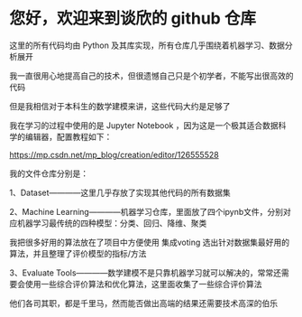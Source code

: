 # 您好，欢迎来到谈欣的 github 仓库

这里的所有代码均由 Python 及其库实现，所有仓库几乎围绕着机器学习、数据分析展开

我一直很用心地提高自己的技术，但很遗憾自己只是个初学者，不能写出很高效的代码

但是我相信对于本科生的数学建模来讲，这些代码大约是足够了

我在学习的过程中使用的是 Jupyter Notebook ，因为这是一个极其适合数据科学的编辑器，配置教程如下：  

https://mp.csdn.net/mp_blog/creation/editor/126555528

我的文件仓库分别是：

1、Dataset————这里几乎存放了实现其他代码的所有数据集

2、Machine Learning————机器学习仓库，里面放了四个ipynb文件，分别对应机器学习最传统的四种模型：分类、回归、降维、聚类

我把很多好用的算法放在了项目中方便使用 集成voting 选出针对数据集最好用的算法，并且整理了评价模型的指标/方法

3、Evaluate Tools————数学建模不是只靠机器学习就可以解决的，常常还需要会使用一些综合评价算法和优化算法，这里面收集了一些综合评价算法

他们各司其职，都是千里马，然而能否做出高端的结果还需要技术高深的伯乐
